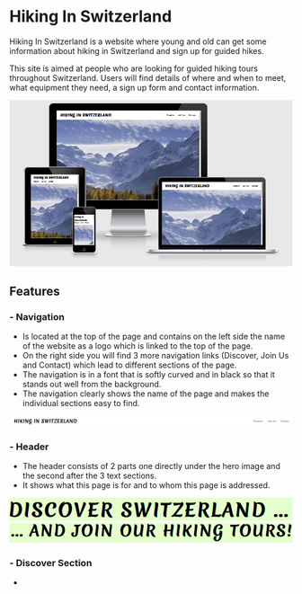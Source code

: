 # Hiking In Switzerland
Hiking In Switzerland is a website where young and old can get some information about hiking in Switzerland and sign up for guided hikes.

This site is aimed at people who are looking for guided hiking tours throughout Switzerland. Users will find details of where and when to meet, what equipment they need, a sign up form and contact information.

![Screenshot of the website on several screen sizes](assets/images/screenshot_readme1.PNG?raw=true)

## Features

### - Navigation
- Is located at the top of the page and contains on the left side the name of the website as a logo which is linked to the top of the page.
- On the right side you will find 3 more navigation links (Discover, Join Us and Contact) which lead to different sections of the page.
- The navigation is in a font that is softly curved and in black so that it stands out well from the background.
- The navigation clearly shows the name of the page and makes the individual sections easy to find.

![Screenshot of the website on several screen sizes](assets/images/screenshot_readme2.PNG?raw=true)

### - Header
- The header consists of 2 parts one directly under the hero image and the second after the 3 text sections.
- It shows what this page is for and to whom this page is addressed.

![Screenshot of the website on several screen sizes](assets/images/screenshot_readme3.PNG?raw=true)
![Screenshot of the website on several screen sizes](assets/images/screenshot_readme4.PNG?raw=true)

### - Discover Section
- 